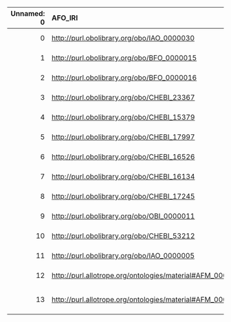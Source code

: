|   Unnamed: 0 | AFO_IRI                                                   | AFO_DESC                                                                                                    | RXNO_IRI                                   | RXNO_DESC                                             |
|-------------:|:----------------------------------------------------------|:------------------------------------------------------------------------------------------------------------|:-------------------------------------------|:------------------------------------------------------|
|            0 | http://purl.obolibrary.org/obo/IAO_0000030                | {'iri': 'http://purl.obolibrary.org/obo/IAO_0000030'}                                                       | http://purl.obolibrary.org/obo/IAO_0000030 | {'iri': 'http://purl.obolibrary.org/obo/IAO_0000030'} |
|            1 | http://purl.obolibrary.org/obo/BFO_0000015                | {'iri': 'http://purl.obolibrary.org/obo/BFO_0000015'}                                                       | http://purl.obolibrary.org/obo/BFO_0000015 | {'iri': 'http://purl.obolibrary.org/obo/BFO_0000015'} |
|            2 | http://purl.obolibrary.org/obo/BFO_0000016                | {'iri': 'http://purl.obolibrary.org/obo/BFO_0000016'}                                                       | http://purl.obolibrary.org/obo/BFO_0000016 | {'iri': 'http://purl.obolibrary.org/obo/BFO_0000016'} |
|            3 | http://purl.obolibrary.org/obo/CHEBI_23367                | {'iri': 'http://purl.obolibrary.org/obo/CHEBI_23367'}                                                       | http://purl.obolibrary.org/obo/CHEBI_23367 | {'iri': 'http://purl.obolibrary.org/obo/CHEBI_23367'} |
|            4 | http://purl.obolibrary.org/obo/CHEBI_15379                | {'iri': 'http://purl.obolibrary.org/obo/CHEBI_15379'}                                                       | http://purl.obolibrary.org/obo/CHEBI_15379 | {'iri': 'http://purl.obolibrary.org/obo/CHEBI_15379'} |
|            5 | http://purl.obolibrary.org/obo/CHEBI_17997                | {'iri': 'http://purl.obolibrary.org/obo/CHEBI_17997'}                                                       | http://purl.obolibrary.org/obo/CHEBI_17997 | {'iri': 'http://purl.obolibrary.org/obo/CHEBI_17997'} |
|            6 | http://purl.obolibrary.org/obo/CHEBI_16526                | {'iri': 'http://purl.obolibrary.org/obo/CHEBI_16526'}                                                       | http://purl.obolibrary.org/obo/CHEBI_16526 | {'iri': 'http://purl.obolibrary.org/obo/CHEBI_16526'} |
|            7 | http://purl.obolibrary.org/obo/CHEBI_16134                | {'iri': 'http://purl.obolibrary.org/obo/CHEBI_16134'}                                                       | http://purl.obolibrary.org/obo/CHEBI_16134 | {'iri': 'http://purl.obolibrary.org/obo/CHEBI_16134'} |
|            8 | http://purl.obolibrary.org/obo/CHEBI_17245                | {'iri': 'http://purl.obolibrary.org/obo/CHEBI_17245'}                                                       | http://purl.obolibrary.org/obo/CHEBI_17245 | {'iri': 'http://purl.obolibrary.org/obo/CHEBI_17245'} |
|            9 | http://purl.obolibrary.org/obo/OBI_0000011                | {'iri': 'http://purl.obolibrary.org/obo/OBI_0000011'}                                                       | http://purl.obolibrary.org/obo/OBI_0000011 | {'iri': 'http://purl.obolibrary.org/obo/OBI_0000011'} |
|           10 | http://purl.obolibrary.org/obo/CHEBI_53212                | {'iri': 'http://purl.obolibrary.org/obo/CHEBI_53212'}                                                       | http://purl.obolibrary.org/obo/CHEBI_53212 | {'iri': 'http://purl.obolibrary.org/obo/CHEBI_53212'} |
|           11 | http://purl.obolibrary.org/obo/IAO_0000005                | {'iri': 'http://purl.obolibrary.org/obo/IAO_0000005'}                                                       | http://purl.obolibrary.org/obo/IAO_0000005 | {'iri': 'http://purl.obolibrary.org/obo/IAO_0000005'} |
|           12 | http://purl.allotrope.org/ontologies/material#AFM_0001028 | {'label': 'atom', 'prefLabel': 'atom', 'altLabel': None, 'name': 'AFM_0001028'}                             | http://purl.obolibrary.org/obo/CHEBI_33250 | {'label': 'atom'}                                     |
|           13 | http://purl.allotrope.org/ontologies/material#AFM_0001097 | {'label': 'chemical substance', 'prefLabel': 'chemical substance', 'altLabel': None, 'name': 'AFM_0001097'} | http://purl.obolibrary.org/obo/CHEBI_59999 | {'label': 'chemical substance'}                       |